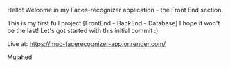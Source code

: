 Hello!
Welcome in my Faces-recognizer application - the Front End section.

This is my first full project [FrontEnd - BackEnd - Database]
I hope it won't be the last!
Let's got started with this initial commit :)

Live at: https://muc-facerecognizer-app.onrender.com/

Mujahed
